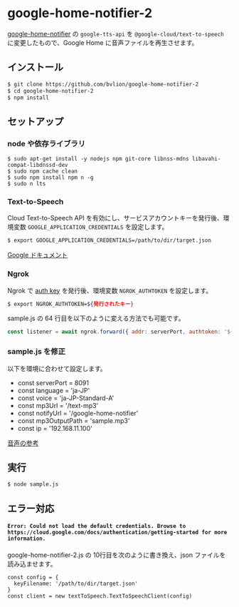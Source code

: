 # google-home-notifier-2

[google-home-notifier](https://github.com/noelportugal/google-home-notifier) の `google-tts-api` を `@google-cloud/text-to-speech` に変更したもので、Google Home に音声ファイルを再生させます。

## インストール

``` sh
$ git clone https://github.com/bvlion/google-home-notifier-2
$ cd google-home-notifier-2
$ npm install
```

## セットアップ

### node や依存ライブラリ

```
$ sudo apt-get install -y nodejs npm git-core libnss-mdns libavahi-compat-libdnssd-dev
$ sudo npm cache clean
$ sudo npm install npm n -g
$ sudo n lts
```

### Text-to-Speech

Cloud Text-to-Speech API を有効にし、サービスアカウントキーを発行後、環境変数 `GOOGLE_APPLICATION_CREDENTIALS` を設定します。

``` sh
$ export GOOGLE_APPLICATION_CREDENTIALS=/path/to/dir/target.json
```

[Google ドキュメント](https://cloud.google.com/text-to-speech/docs/quickstart-client-libraries)

### Ngrok

Ngrok で [auth key](https://dashboard.ngrok.com/get-started/your-authtoken) を発行後、環境変数 `NGROK_AUTHTOKEN` を設定します。

``` sh
$ export NGROK_AUTHTOKEN=${発行されたキー}
```

sample.js の 64 行目を以下のように変える方法でも可能です。

``` js
const listener = await ngrok.forward({ addr: serverPort, authtoken: '${発行されたキー}' })
```

### sample.js を修正

以下を環境に合わせて設定します。

- const serverPort = 8091
- const language = 'ja-JP'
- const voice = 'ja-JP-Standard-A'
- const mp3Url = '/text-mp3'
- const notifyUrl = '/google-home-notifier'
- const mp3OutputPath = 'sample.mp3'
- const ip = '192.168.11.100'

[音声の参考](https://cloud.google.com/text-to-speech/docs/voices)

## 実行

``` sh
$ node sample.js
```

## エラー対応

#### `Error: Could not load the default credentials. Browse to https://cloud.google.com/docs/authentication/getting-started for more information.`

google-home-notifier-2.js の 10行目を次のように書き換え、json ファイルを読み込ませます。

```
const config = {
  keyFilename: '/path/to/dir/target.json'
}
const client = new textToSpeech.TextToSpeechClient(config)
```
